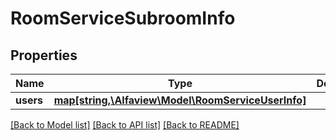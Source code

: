 # RoomServiceSubroomInfo

## Properties
Name | Type | Description | Notes
------------ | ------------- | ------------- | -------------
**users** | [**map[string,\Alfaview\Model\RoomServiceUserInfo]**](RoomServiceUserInfo.md) |  | [optional] 

[[Back to Model list]](../README.md#documentation-for-models) [[Back to API list]](../README.md#documentation-for-api-endpoints) [[Back to README]](../README.md)


